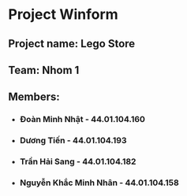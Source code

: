 # Project Winform

## Project name: Lego Store

## Team: Nhom 1

## Members:
- ### Đoàn Minh Nhật - 44.01.104.160
- ### Dương Tiến - 44.01.104.193
- ### Trần Hải Sang - 44.01.104.182
- ### Nguyễn Khắc Minh Nhân - 44.01.104.158

